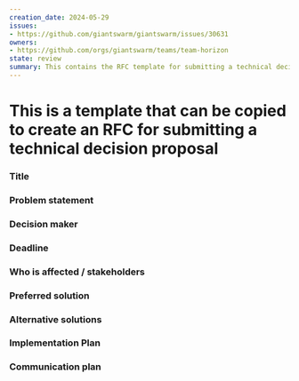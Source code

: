 ```yaml
---
creation_date: 2024-05-29
issues:
- https://github.com/giantswarm/giantswarm/issues/30631
owners:
- https://github.com/orgs/giantswarm/teams/team-horizon
state: review
summary: This contains the RFC template for submitting a technical decision proposal
---
```

# This is a template that can be copied to create an RFC for submitting a technical decision proposal

### Title
<!-- Provide a concise and descriptive title for the RFC -->

### Problem statement
<!-- Explain the issue or challenge that needs to be addressed. This should include background information and context to help stakeholders understand why this decision is important. -->

### Decision maker
<!-- Identify the person (preferred) or a group responsible for making the final decision. -->

### Deadline
<!-- Specify the deadline by which the decision needs to be made. If there is no agreement or insufficient feedback before the deadline, the decision owner schedules a formal meeting with relevant stakeholders to discuss the RFC and make a decision -->

### Who is affected / stakeholders
<!-- List the individuals, teams, or SIGs that will be impacted by this decision and must provide feedback. -->

### Preferred solution
<!-- Describe the solution that is currently favored based on the analysis of the problem. -->

### Alternative solutions
<!-- Outline other potential solutions that were considered. For each alternative, provide a brief description and explain why it was not chosen as the preferred solution. -->

### Implementation Plan
<!-- Detail the steps required to implement the preferred solution. This should include a timeline, resources needed, and any dependencies or risks associated with the implementation. -->

### Communication plan
<!-- Describe how the decision and its implementation will be communicated to stakeholders. -->
